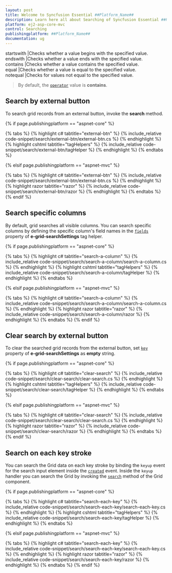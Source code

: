 ```yaml
---
layout: post
title: Welcome to Syncfusion Essential ##Platform_Name##
description: Learn here all about Searching of Syncfusion Essential ##Platform_Name## widgets based on HTML5 and jQuery.
platform: ej2-asp-core-mvc
control: Searching
publishingplatform: ##Platform_Name##
documentation: ug
---
```


startswith |Checks whether a value begins with the specified value.
endswith |Checks whether a value ends with the specified value.
contains |Checks whether a value contains the specified value.
equal |Checks whether a value is equal to the specified value.
notequal |Checks for values not equal to the specified value.

> By default, the [`operator`](https://help.syncfusion.com/cr/aspnetcore-js2/Syncfusion.EJ2.Grids.GridSearchSettings.html#Syncfusion_EJ2_Grids_GridSearchSettings_Operator) value is **contains**.

## Search by external button

To search grid records from an external button, invoke the **search** method.

{% if page.publishingplatform == "aspnet-core" %}

{% tabs %}
{% highlight c# tabtitle="external-btn" %}
{% include_relative code-snippet/search/external-btn/external-btn.cs %}
{% endhighlight %}
{% highlight cshtml tabtitle="tagHelpers" %}
{% include_relative code-snippet/search/external-btn/tagHelper %}
{% endhighlight %}
{% endtabs %}

{% elsif page.publishingplatform == "aspnet-mvc" %}

{% tabs %}
{% highlight c# tabtitle="external-btn" %}
{% include_relative code-snippet/search/external-btn/external-btn.cs %}
{% endhighlight %}
{% highlight razor tabtitle="razor" %}
{% include_relative code-snippet/search/external-btn/razor %}
{% endhighlight %}
{% endtabs %}
{% endif %}



## Search specific columns

By default, grid searches all visible columns. You can search specific columns by defining the specific column's field names in the [`fields`](https://help.syncfusion.com/cr/aspnetcore-js2/Syncfusion.EJ2.Grids.GridSearchSettings.html#Syncfusion_EJ2_Grids_GridSearchSettings_Fields) property of **e-grid-searchSettings** tag helper.

{% if page.publishingplatform == "aspnet-core" %}

{% tabs %}
{% highlight c# tabtitle="search-a-column" %}
{% include_relative code-snippet/search/search-a-column/search-a-column.cs %}
{% endhighlight %}
{% highlight cshtml tabtitle="tagHelpers" %}
{% include_relative code-snippet/search/search-a-column/tagHelper %}
{% endhighlight %}
{% endtabs %}

{% elsif page.publishingplatform == "aspnet-mvc" %}

{% tabs %}
{% highlight c# tabtitle="search-a-column" %}
{% include_relative code-snippet/search/search-a-column/search-a-column.cs %}
{% endhighlight %}
{% highlight razor tabtitle="razor" %}
{% include_relative code-snippet/search/search-a-column/razor %}
{% endhighlight %}
{% endtabs %}
{% endif %}



## Clear search by external button

To clear the searched grid records from the external button, set [`key`](https://help.syncfusion.com/cr/aspnetcore-js2/Syncfusion.EJ2.Grids.GridSearchSettings.html#Syncfusion_EJ2_Grids_GridSearchSettings_Key) property of **e-grid-searchSettings** as **empty** string.

{% if page.publishingplatform == "aspnet-core" %}

{% tabs %}
{% highlight c# tabtitle="clear-search" %}
{% include_relative code-snippet/search/clear-search/clear-search.cs %}
{% endhighlight %}
{% highlight cshtml tabtitle="tagHelpers" %}
{% include_relative code-snippet/search/clear-search/tagHelper %}
{% endhighlight %}
{% endtabs %}

{% elsif page.publishingplatform == "aspnet-mvc" %}

{% tabs %}
{% highlight c# tabtitle="clear-search" %}
{% include_relative code-snippet/search/clear-search/clear-search.cs %}
{% endhighlight %}
{% highlight razor tabtitle="razor" %}
{% include_relative code-snippet/search/clear-search/razor %}
{% endhighlight %}
{% endtabs %}
{% endif %}



## Search on each key stroke

You can search the Grid data on each key stroke by binding the `keyup` event for the search input element inside the [`created`](https://help.syncfusion.com/cr/aspnetcore-js2/Syncfusion.EJ2.Grids.Grid.html#Syncfusion_EJ2_Grids_Grid_Created) event. Inside the `keyup` handler you can search the Grid by invoking the [`search`](https://ej2.syncfusion.com/javascript/documentation/api/grid/#search) method of the Grid component.

{% if page.publishingplatform == "aspnet-core" %}

{% tabs %}
{% highlight c# tabtitle="search-each-key" %}
{% include_relative code-snippet/search/search-each-key/search-each-key.cs %}
{% endhighlight %}
{% highlight cshtml tabtitle="tagHelpers" %}
{% include_relative code-snippet/search/search-each-key/tagHelper %}
{% endhighlight %}
{% endtabs %}

{% elsif page.publishingplatform == "aspnet-mvc" %}

{% tabs %}
{% highlight c# tabtitle="search-each-key" %}
{% include_relative code-snippet/search/search-each-key/search-each-key.cs %}
{% endhighlight %}
{% highlight razor tabtitle="razor" %}
{% include_relative code-snippet/search/search-each-key/razor %}
{% endhighlight %}
{% endtabs %}
{% endif %}

